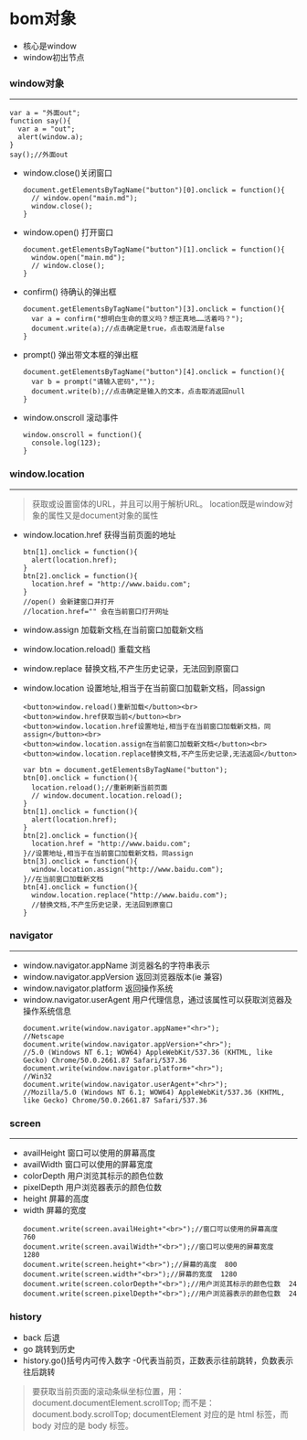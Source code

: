 # bom对象
- 核心是window
- window初出节点

### window对象
---

  ```
  var a = "外面out";
  function say(){
    var a = "out";
    alert(window.a);
  }
  say();//外面out
  ```

- window.close()关闭窗口
  ```
  document.getElementsByTagName("button")[0].onclick = function(){
    // window.open("main.md");
    window.close();
  }
  ```
- window.open() 打开窗口
  ```
  document.getElementsByTagName("button")[1].onclick = function(){
    window.open("main.md");
    // window.close();
  }
  ```
- confirm() 待确认的弹出框
  ```
  document.getElementsByTagName("button")[3].onclick = function(){
    var a = confirm("想明白生命的意义吗？想正真地……活着吗？");
    document.write(a);//点击确定是true，点击取消是false
  }
  ```
- prompt() 弹出带文本框的弹出框
  ```
  document.getElementsByTagName("button")[4].onclick = function(){
    var b = prompt("请输入密码","");
    document.write(b);//点击确定是输入的文本，点击取消返回null
  }
  ```
- window.onscroll  滚动事件
  ```
  window.onscroll = function(){
    console.log(123);
  }
  ```

### window.location
---

  > 获取或设置窗体的URL，并且可以用于解析URL。
  > location既是window对象的属性又是document对象的属性


- window.location.href 获得当前页面的地址
  ```
  btn[1].onclick = function(){
    alert(location.href);
  }
  btn[2].onclick = function(){
    location.href = "http://www.baidu.com";
  }
  //open() 会新建窗口并打开
  //location.href="" 会在当前窗口打开网址
  ```
- window.assign 加载新文档,在当前窗口加载新文档
- window.location.reload() 重载文档
- window.replace 替换文档,不产生历史记录，无法回到原窗口
- window.location 设置地址,相当于在当前窗口加载新文档，同assign

  ```
  <button>window.reload()重新加载</button><br>
  <button>window.href获取当前</button><br>
  <button>window.location.href设置地址,相当于在当前窗口加载新文档，同assign</button><br>
  <button>window.location.assign在当前窗口加载新文档</button><br>
  <button>window.location.replace替换文档,不产生历史记录,无法返回</button>

  var btn = document.getElementsByTagName("button");
  btn[0].onclick = function(){
    location.reload();//重新刷新当前页面
    // window.document.location.reload();
  }
  btn[1].onclick = function(){
    alert(location.href);
  }
  btn[2].onclick = function(){
    location.href = "http://www.baidu.com";
  }//设置地址,相当于在当前窗口加载新文档，同assign
  btn[3].onclick = function(){
    window.location.assign("http://www.baidu.com");
  }//在当前窗口加载新文档
  btn[4].onclick = function(){
    window.location.replace("http://www.baidu.com");
    //替换文档,不产生历史记录，无法回到原窗口
  }
  ```

### navigator
---
- window.navigator.appName 浏览器名的字符串表示
- window.navigator.appVersion  返回浏览器版本(ie 兼容)
- window.navigator.platform 返回操作系统
- window.navigator.userAgent 用户代理信息，通过该属性可以获取浏览器及操作系统信息
  ```
  document.write(window.navigator.appName+"<hr>");
  //Netscape
  document.write(window.navigator.appVersion+"<hr>");
  //5.0 (Windows NT 6.1; WOW64) AppleWebKit/537.36 (KHTML, like Gecko) Chrome/50.0.2661.87 Safari/537.36
  document.write(window.navigator.platform+"<hr>");
  //Win32
  document.write(window.navigator.userAgent+"<hr>");
  //Mozilla/5.0 (Windows NT 6.1; WOW64) AppleWebKit/537.36 (KHTML, like Gecko) Chrome/50.0.2661.87 Safari/537.36
  ```

### screen
---
- availHeight 窗口可以使用的屏幕高度
- availWidth 窗口可以使用的屏幕宽度
- colorDepth  用户浏览其标示的颜色位数
- pixelDepth  用户浏览器表示的颜色位数
- height 屏幕的高度
- width 屏幕的宽度
  ```
  document.write(screen.availHeight+"<br>");//窗口可以使用的屏幕高度  760
  document.write(screen.availWidth+"<br>");//窗口可以使用的屏幕宽度   1280
  document.write(screen.height+"<br>");//屏幕的高度  800
  document.write(screen.width+"<br>");//屏幕的宽度  1280
  document.write(screen.colorDepth+"<br>");//用户浏览其标示的颜色位数  24
  document.write(screen.pixelDepth+"<br>");//用户浏览器表示的颜色位数  24
  ```

### history
  - back 后退
  - go 跳转到历史
  - history.go()括号内可传入数字
    -0代表当前页，正数表示往前跳转，负数表示往后跳转





> 要获取当前页面的滚动条纵坐标位置，用：
document.documentElement.scrollTop;
而不是：
document.body.scrollTop;
documentElement 对应的是 html 标签，而 body 对应的是 body 标签。
